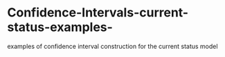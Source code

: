 # Confidence-Intervals-current-status-examples-
examples of confidence interval construction for the current status model
